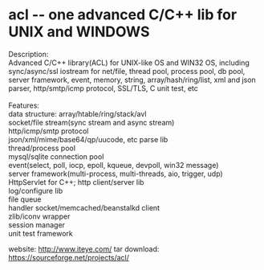 acl -- one advanced C/C++ lib for UNIX and WINDOWS
===
Description:<br>
Advanced C/C++ library(ACL) for UNIX-like OS and WIN32 OS, including sync/async/ssl iostream for net/file, thread pool, process pool, db pool, server framework, event, memory, string, array/hash/ring/list, xml and json parser, http/smtp/icmp protocol, SSL/TLS, C unit test, etc<br>
<br>
Features:<br>
data structure: array/htable/ring/stack/avl<br>
socket/file stream(sync stream and async stream)<br>
http/icmp/smtp protocol<br>
json/xml/mime/base64/qp/uucode, etc parse lib<br>
thread/process pool<br>
mysql/sqlite connection pool<br>
event(select, poll, iocp, epoll, kqueue, devpoll, win32 message)<br>
server framework(multi-process, multi-threads, aio, trigger, udp)<br>
HttpServlet for C++; http client/server lib<br>
log/configure lib<br>
file queue<br>
handler socket/memcached/beanstalkd client<br>
zlib/iconv wrapper<br>
session manager<br>
unit test framework<br>

website: http://www.iteye.com/
tar download: https://sourceforge.net/projects/acl/
